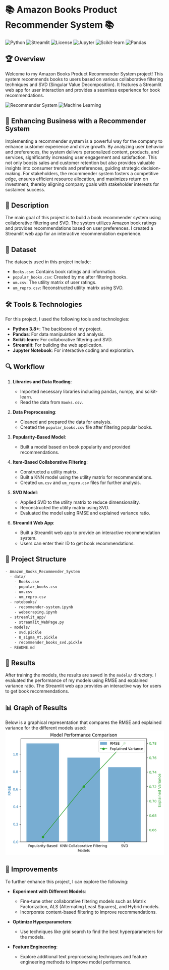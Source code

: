 # 📚 Amazon Books Product Recommender System 📚

![Python](https://img.shields.io/badge/Python-3.8%2B-brightgreen) ![Streamlit](https://img.shields.io/badge/Streamlit-App-red) ![License](https://img.shields.io/badge/License-MIT-orange) ![Jupyter](https://img.shields.io/badge/Jupyter-Notebook-yellow) ![Scikit-learn](https://img.shields.io/badge/Scikit--learn-0.24.2-blue) ![Pandas](https://img.shields.io/badge/Pandas-1.2.3-green)

## 🏆 Overview
Welcome to my Amazon Books Product Recommender System project! This system recommends books to users based on various collaborative filtering techniques and SVD (Singular Value Decomposition). It features a Streamlit web app for user interaction and provides a seamless experience for book recommendations.

![Recommender System](https://img.shields.io/badge/Recommender-System-yellow) ![Machine Learning](https://img.shields.io/badge/Machine%20Learning-Classification-red)

## 🚀 Enhancing Business with a Recommender System

Implementing a recommender system is a powerful way for the company to enhance customer experience and drive growth. By analyzing user behavior and preferences, the system delivers personalized content, products, and services, significantly increasing user engagement and satisfaction. This not only boosts sales and customer retention but also provides valuable insights into consumer trends and preferences, guiding strategic decision-making. For stakeholders, the recommender system fosters a competitive edge, ensures efficient resource allocation, and maximizes return on investment, thereby aligning company goals with stakeholder interests for sustained success.

## 📜 Description
The main goal of this project is to build a book recommender system using collaborative filtering and SVD. The system utilizes Amazon book ratings and provides recommendations based on user preferences. I created a Streamlit web app for an interactive recommendation experience.

## 💾 Dataset
The datasets used in this project include:
- `Books.csv`: Contains book ratings and information.
- `popular_books.csv`: Created by me after filtering books.
- `um.csv`: The utility matrix of user ratings.
- `um_repro.csv`: Reconstructed utility matrix using SVD.

## 🛠 Tools & Technologies
For this project, I used the following tools and technologies:
- **Python 3.8+**: The backbone of my project.
- **Pandas**: For data manipulation and analysis.
- **Scikit-learn**: For collaborative filtering and SVD.
- **Streamlit**: For building the web application.
- **Jupyter Notebook**: For interactive coding and exploration.

## 🔍 Workflow

1. **Libraries and Data Reading**:
   - Imported necessary libraries including pandas, numpy, and scikit-learn.
   - Read the data from `Books.csv`.

2. **Data Preprocessing**:
   - Cleaned and prepared the data for analysis.
   - Created the `popular_books.csv` file after filtering popular books.

3. **Popularity-Based Model**:
   - Built a model based on book popularity and provided recommendations.

4. **Item-Based Collaborative Filtering**:
   - Constructed a utility matrix.
   - Built a KNN model using the utility matrix for recommendations.
   - Created `um.csv` and `um_repro.csv` files for further analysis.

5. **SVD Model**:
   - Applied SVD to the utility matrix to reduce dimensionality.
   - Reconstructed the utility matrix using SVD.
   - Evaluated the model using RMSE and explained variance ratio.

6. **Streamlit Web App**:
   - Built a Streamlit web app to provide an interactive recommendation system.
   - Users can enter their ID to get book recommendations.

## 📂 Project Structure
```
- Amazon_Books_Recommender_System
  - data/
    - Books.csv
    - popular_books.csv
    - um.csv
    - um_repro.csv
  - notebooks/
    - recommender-system.ipynb
    - webscraping.ipynb
  - streamlit_app/
    - streamlit_WebPage.py
  - models/
    - svd.pickle
    - U_sigma_Vt.pickle
    - recommender_books_svd.pickle
  - README.md
```

## 🎯 Results
After training the models, the results are saved in the `models/` directory. I evaluated the performance of my models using RMSE and explained variance ratio. The Streamlit web app provides an interactive way for users to get book recommendations.

## 📊 Graph of Results
Below is a graphical representation that compares the RMSE and explained variance for the different models used:
![RMSE vs Variance](https://github.com/EligeBader/Recommender-Systems-Amazon-Product-Recommendations/blob/main/Amazon%20Products%20Recommeneder%20System.png)

## 🌟 Improvements
To further enhance this project, I can explore the following:

- **Experiment with Different Models**:
  - Fine-tune other collaborative filtering models such as Matrix Factorization, ALS (Alternating Least Squares), and Hybrid models.
  - Incorporate content-based filtering to improve recommendations.

- **Optimize Hyperparameters**:
  - Use techniques like grid search to find the best hyperparameters for the models.

- **Feature Engineering**:
  - Explore additional text preprocessing techniques and feature engineering methods to improve model performance.
